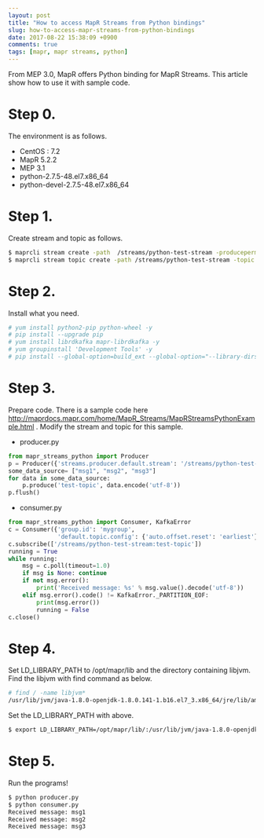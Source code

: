 ```yaml
---
layout: post
title: "How to access MapR Streams from Python bindings"
slug: how-to-access-mapr-streams-from-python-bindings
date: 2017-08-22 15:38:09 +0900
comments: true
tags: [mapr, mapr streams, python]
---
```


From MEP 3.0, MapR offers Python binding for MapR Streams.
This article show how to use it with sample code.

# Step 0.

The environment is as follows.

* CentOS : 7.2
* MapR 5.2.2
* MEP 3.1
* python-2.7.5-48.el7.x86_64
* python-devel-2.7.5-48.el7.x86_64

# Step 1.

Create stream and topic as follows.
```bash
$ maprcli stream create -path  /streams/python-test-stream -produceperm p -consumeperm p -topicperm p
$ maprcli stream topic create -path /streams/python-test-stream -topic test-topic
```

# Step 2.
Install what you need.
```bash
# yum install python2-pip python-wheel -y
# pip install --upgrade pip
# yum install librdkafka mapr-librdkafka -y
# yum groupinstall 'Development Tools' -y
# pip install --global-option=build_ext --global-option="--library-dirs=/opt/mapr/lib" --global-option="--include-dirs=/opt/mapr/include/" http://package.mapr.com/releases/MEP/MEP-3.0/mac/mapr-streams-python-0.9.2.tar.gz
```

# Step 3.
Prepare code.
There is a sample code here http://maprdocs.mapr.com/home/MapR_Streams/MapRStreamsPythonExample.html .
Modify the stream and topic for this sample.

* producer.py

```python
from mapr_streams_python import Producer
p = Producer({'streams.producer.default.stream': '/streams/python-test-stream'})
some_data_source= ["msg1", "msg2", "msg3"]
for data in some_data_source:
    p.produce('test-topic', data.encode('utf-8'))
p.flush()
```

* consumer.py

```python
from mapr_streams_python import Consumer, KafkaError
c = Consumer({'group.id': 'mygroup',
              'default.topic.config': {'auto.offset.reset': 'earliest'}})
c.subscribe(['/streams/python-test-stream:test-topic'])
running = True
while running:
    msg = c.poll(timeout=1.0)
    if msg is None: continue
    if not msg.error():
        print('Received message: %s' % msg.value().decode('utf-8'))
    elif msg.error().code() != KafkaError._PARTITION_EOF:
        print(msg.error())
        running = False
c.close()
```

# Step 4.

Set LD_LIBRARY_PATH to /opt/mapr/lib and the directory containing libjvm.
Find the libjvm with find command as below.
```bash
# find / -name libjvm*
/usr/lib/jvm/java-1.8.0-openjdk-1.8.0.141-1.b16.el7_3.x86_64/jre/lib/amd64/server/libjvm.so
```

Set the LD_LIBRARY_PATH with above.
```bash
$ export LD_LIBRARY_PATH=/opt/mapr/lib/:/usr/lib/jvm/java-1.8.0-openjdk-1.8.0.141-1.b16.el7_3.x86_64/jre/lib/amd64/server
```

# Step 5.

Run the programs!
```bash
$ python producer.py
$ python consumer.py
Received message: msg1
Received message: msg2
Received message: msg3
```
